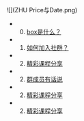 ![](ZHU Price与Date.png)
* 0. [box是什么？](Chapter0.md)
* 1. [如何加入社群？](CHAPTER.01.1.md)
* 2. [精彩课程分享](CHAPTER.01.3.md)
* 2. [群成员有话说](CHAPTER.01.4.md)
* 2. [精彩课程分享](CHAPTER.01.3.md)
* 2. [精彩课程分享](CHAPTER.01.3.md)

